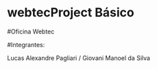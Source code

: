 # webtecProject Básico 
 
#Oficina Webtec

#Integrantes:

Lucas Alexandre Pagliari / Giovani Manoel da Silva
